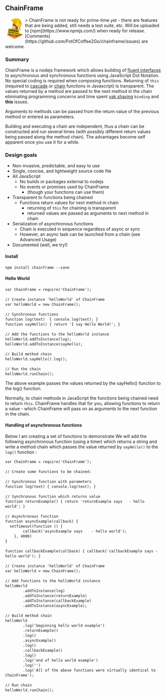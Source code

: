 ## ChainFrame
<img src="images/under-construction.png" width=64 style="float:left;" />
> ChainFrame is not ready for prime-time yet - there are features that are
 being added, still needs a test suite, etc.
 Will be uploaded to [npm](https://www.npmjs.com/) when ready for release.
 [Comments](https://github.com/PotOfCoffee2Go/chainframe/issues) are welcome.

<br />

### Summary
ChainFrame is a nodejs framework which allows building of [fluent interfaces](https://en.wikipedia.org/wiki/Fluent_interface)
to asynchronous and synchronous functions using JavaScript Dot Notation.
No special coding is required when composing functions. Returning of `this` 
(required to [cascade](https://en.wikipedia.org/wiki/Method_cascading) or 
[chain](https://en.wikipedia.org/wiki/Method_chaining) functions in Javascript) is transparent.
The values returned by a method are passed to the next method in the chain eliminating
programming concerns and time spent [yak shaving](https://en.wiktionary.org/wiki/yak_shaving)
`binding` and **this** issues.

Arguments to methods can be passed from the return value of the previous method or entered as parameters.

Building and executing a chain are independent, thus a chain can be constructed
and run several times (with possibly different return values being passed along the
method chain). The advantages become self apparent once you use it for a while.

### Design goals
  - Non-invasive, predictable, and easy to use
  - Single, concise, and lightweight source code file
  - All JavaScript
    - No builds or packages external to nodejs
    - No events or promises used by ChainFrame
      - (though your functions can use them)
  - Transparent to functions being chained
    - Functions return values for next method in chain
      - returning of `this` for chaining is transparent
      - returned values are passed as arguments to next method in chain
  - Serialization of asynchronous functions
    - Chain is executed in sequence regardless of async or sync
    - However, an async task can be launched from a chain (see Advanced Usage)
  - Documented (well, we try!)

#### Install

    npm install chainframe --save

#### Hello World

    var ChainFrame = require('ChainFrame');

    // Create instance 'helloWorld' of ChainFrame
    var helloWorld = new ChainFrame();

    // Synchronous functions
    function log(text)  { console.log(text); }
    function sayHello() { return 'I say Hello World!'; }

    // Add the functions to the helloWorld instance
    helloWorld.addToInstance(log);
    helloWorld.addToInstance(sayHello);

    // Build method chain
    helloWorld.sayHello().log();

    // Run the chain
    helloWorld.runChain();

The above example passes the values returned by the sayHello() function to the log() function.

Normally, to chain methods in JavaScript the functions being chained need to
return `this`. ChainFrame handles that for you, allowing functions to return
a value - which ChainFrame will pass on as arguments to the next function in the
chain.

#### Handling of asynchronous functions
Below I am creating a set of functions to demonstrate 
We will add the following asynchronous function (using a timer) which returns a string 
and write a method chain which passes the value returned by `sayHello()` to the `log()` function :


    var ChainFrame = require('ChainFrame');
    
    // Create some functions to be chained:
    
    // Synchronous function with parameters
    function log(text) { console.log(text); }
    
    // Synchronous function which returns value
    function returnExample() { return 'returnExample says   - hello world'; }
    
    // Asynchronous function
    function asyncExample(callback) {
      setTimeout(function () {
            callback('asyncExample says    - hello world');
        }, 4000)
    }

    function callbackExample(callback) { callback('callbackExample says - hello world'); }
    
    // Create instance 'helloWorld' of ChainFrame
    var helloWorld = new ChainFrame();
    
    // Add functions to the helloWorld instance
    helloWorld
            .addToInstance(log)
            .addToInstance(returnExample)
            .addToInstance(callbackExample)
            .addToInstance(asyncExample);
    
    // Build method chain
    helloWorld
            .log('beginning hello world example')
            .returnExample()
            .log()
            .asyncExample()
            .log()
            .callbackExample()
            .log()
            .log('end of hello world example')
            .log('')
            .log('All of the above functions were virtually identical to ChainFrame');
    
    // Run chain
    helloWorld.runChain();


